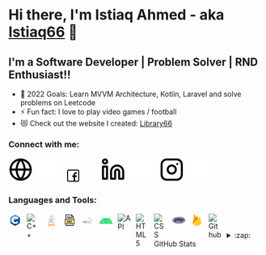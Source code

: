 # Hi there, I'm Istiaq Ahmed - aka [Istiaq66][Website] 👋 
## I'm a Software Developer | Problem Solver | RND Enthusiast!!

- 🥅 2022 Goals: Learn MVVM Architecture, Kotlin, Laravel and solve problems on Leetcode
- ⚡ Fun fact: I love to play video games / football 
- 😻 Check out the website I created: [Library66](https://library66.tech)

### Connect with me:

[![website](./img/globe-light.svg)](https://www.istiaq66.me#gh-light-mode-only)
[![website](./img/globe-dark.svg)](https://www.istiaq66.me#gh-dark-mode-only)
&nbsp;&nbsp;
[![website](./img/facebook-light.png)](https://www.facebook.com/ahmed.boby.752#gh-light-mode-only)
[![website](./img/facebook-dark.png)](https://www.facebook.com/ahmed.boby.752#gh-dark-mode-only)
&nbsp;&nbsp;
[![website](./img/linkedin-light.svg)](https://www.linkedin.com/in/istiaq-ahmed-7772641a9#gh-light-mode-only)
[![website](./img/linkedin-dark.svg)](https://www.linkedin.com/in/istiaq-ahmed-7772641a9#gh-dark-mode-only)
&nbsp;&nbsp;
[![website](./img/instagram-light.svg)](https://www.instagram.com/istiaq_boby/#gh-light-mode-only)
[![website](./img/instagram-dark.svg)](https://www.instagram.com/istiaq_boby/#gh-dark-mode-only)

### Languages and Tools:

[<img align="left" alt="C" width="26px" src="https://raw.githubusercontent.com/github/explore/f3e22f0dca2be955676bc70d6214b95b13354ee8/topics/c/c.png" style="padding-right:10px;" />][c]
[<img align="left" alt="C++" width="26px" src="https://1.bp.blogspot.com/-27DoW2NElME/W_BP4ITySdI/AAAAAAAAMNw/_TY-MLDYSVExS1ixV87PAluu41RQhezvwCLcBGAs/s1600/c-plus-plus-logo.png" style="padding-right:10px;" />][c++]
[<img align="left" alt="Java" width="26px" src="https://raw.githubusercontent.com/github/explore/5b3600551e122a3277c2c5368af2ad5725ffa9a1/topics/java/java.png" style="padding-right:10px;" />][java]
[<img align="left" alt="XML" width="26px" src="https://raw.githubusercontent.com/github/explore/05a6f4c574a32b6b2f04c2e589f6c82d9df46a5d/topics/xml/xml.png" style="padding-right:10px;" />][xml]
[<img align="left" alt="mysql" width="26px" src="https://raw.githubusercontent.com/github/explore/80688e429a7d4ef2fca1e82350fe8e3517d3494d/topics/mysql/mysql.png" style="padding-right:10px;" />][mysql]
[<img align="left" alt="Android" width="26px" src="https://raw.githubusercontent.com/github/explore/8baf984947f4d9c32006bd03fa4c51ff91aadf8d/topics/android/android.png" style="padding-right:10px;" />][android]
[<img align="left" alt="API" width="26px" src="https://cdn-icons-png.flaticon.com/512/627/627558.png" style="padding-right:10px;" />][api]
[<img align="left" alt="HTML5" width="26px" src="https://cdn.jsdelivr.net/gh/devicons/devicon/icons/html5/html5-original.svg" style="padding-right:10px;" />][html]
[<img align="left" alt="CSS" width="26px" src="https://cdn.jsdelivr.net/gh/devicons/devicon/icons/css3/css3-original.svg" style="padding-right:10px;" />][css]
[<img align="left" alt="php" width="26px" src="https://raw.githubusercontent.com/github/explore/ccc16358ac4530c6a69b1b80c7223cd2744dea83/topics/php/php.png" style="padding-right:10px;" />][php]
[<img align="left" alt="Firebase" width="26px" src="https://raw.githubusercontent.com/github/explore/80688e429a7d4ef2fca1e82350fe8e3517d3494d/topics/firebase/firebase.png" style="padding-right:10px;" />][firebase]
[<img align="left" alt="Github" width="26px" src="https://pbs.twimg.com/profile_images/1414990564408262661/r6YemvF9_400x400.jpg" style="padding-right:10px;" />][github]


<br />
<br />

<details>
  <summary>:zap: GitHub Stats</summary>

[![Istiaq GitHub stats](https://github-readme-stats.vercel.app/api?username=Istiaq66&show_icons=true&theme=radical)](https://github.com/anuraghazra/github-readme-stats)

</details>


[Website]: https://www.istiaq66.me
[html]: https://www.w3schools.com/html
[css]: https://www.w3schools.com/css
[android]: https://www.android.com
[api]: https://www.mulesoft.com/resources/api/what-is-an-api
[php]: https://www.php.net/
[c++]: https://www.w3schools.com/CPP/default.asp
[c]: https://en.wikipedia.org/wiki/C_(programming_language)
[java]: https://www.java.com/en
[mysql]: https://www.mysql.com
[firebase]: https://firebase.google.com
[xml]: https://www.w3.org/standards/xml/core
[github]: https://github.com
